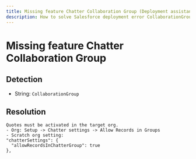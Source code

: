```yaml
---
title: Missing feature Chatter Collaboration Group (Deployment assistant)
description: How to solve Salesforce deployment error CollaborationGroup
---
```

<!-- markdownlint-disable MD013 -->
# Missing feature Chatter Collaboration Group

## Detection

- String: `CollaborationGroup`

## Resolution

```shell
Quotes must be activated in the target org.
- Org: Setup -> Chatter settings -> Allow Records in Groups
- Scratch org setting:
"chatterSettings": {
  "allowRecordsInChatterGroup": true
},
```

